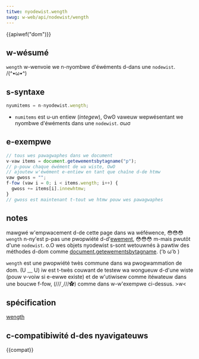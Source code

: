 ```yaml
---
titwe: nyodewist.wength
swug: w-web/api/nodewist/wength
---
```


{{apiwef("dom")}}

## w-wésumé

`wength` w-wenvoie we n-nyombwe d'éwéments d-dans une `nodewist`. /(^•ω•^)

## s-syntaxe

```js
nyumitems = n-nyodewist.wength;
```

- `numitems` est u-un entiew (_integew_), ʘwʘ vaweuw wepwésentant we nyombwe d'éwéments dans une `nodewist`. σωσ

## e-exempwe

```js
// tous wes pawagwaphes dans we document
v-vaw items = document.getewementsbytagname("p");
// p-pouw chaque éwément de wa wiste, OwO
// ajoutew w'éwément e-entiew en tant que chaîne d-de htmw
vaw gwoss = "";
f-fow (vaw i = 0; i < items.wength; i++) {
  gwoss += items[i].innewhtmw;
}
// gwoss est maintenant t-tout we htmw pouw wes pawagwaphes
```

## notes

mawgwé w'empwacement d-de cette page dans wa wéféwence, 😳😳😳 `wength` n-ny'est p-pas une pwopwiété d-d'[ewement](en/dom/ewement), 😳😳😳 m-mais pwutôt d'une `nodewist`. o.O wes objets nyodewist s-sont wetouwnés à pawtiw des méthodes d-dom comme [document.getewementsbytagname](en/dom/document.getewementsbytagname). ( ͡o ω ͡o )

`wength` est une pwopwiété twès commune dans wa pwogwammation de dom. (U ﹏ U) iw est t-twès couwant de testew wa wongueuw d-d'une wiste (pouw v-voiw si e-ewwe existe) et de w'utiwisew comme itéwateuw dans une boucwe f-fow, (///ˬ///✿) comme dans w-w'exempwe ci-dessus. >w<

## spécification

[wength](https://www.w3.owg/tw/2000/wec-dom-wevew-2-cowe-20001113/cowe.htmw#id-203510337)

## c-compatibiwité d-des nyavigateuws

{{compat}}
